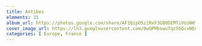 ```yaml
---
title: Antibes
elements: 31
album_url: https://photos.google.com/share/AF1QipO5z1RxF3GB0DEMTiVUzWHTcD4pCBnX1B44BWSjTFnz1o-Dv_Lw6c3TKJZX_GlulA?key=S0ZMN2wzV2hTVGNpd3FILVh2UDJQV1hnMDVTUWF3
cover_image_url: https://lh3.googleusercontent.com/0wQPMbswuTqz5GQcxNEuOyftG3mhLZmxZd26bbsrzFZ6QxYhTnZ5PPZoLIuLX45vg0irW7Q3JcCU-qfotZDbtR_SgL5P6vqQw7jAU1yprLechin-4zoangeoJtoZj9UspxKbQfBpLRL74mmFd_-LZwmnQMGfy67yGuRGtCWqeQnmGgkBpt59XG3Lw5FmJV8wPjJ1FSVANtBesvcc5FQHiKAsN6a-6vpe9xJ3PqciW2B02V8mVHjeL0kIYGUR_GkrmSgjzAXIBnBp_q4RPXYjBd3a7VQBnWrDyhbdx81b-XUrrsvzDDIw1ZvRNQYsomM591bJukR9wXBpt4cOF9WfEf5oY0wYNogH8o7xVbpA_qfLZ5z0PK0kQe4lNWtrkcK-OO7Lbna7-XTwyqieeVvQiTIlgyR1kvHdEAsr-HNn-k3oFSYIr8Y0TpQ51MG3G8GDAEcqg5XK-90edcOUuuht46-bd1Pw5ANJ3Tdxp9Qw6XdkxNVCNLRXQfVWKCdcyou65_ynoRkOD98WKVHnFg6b_vr26mZ5sN1x_Ux54p4pGQLT3xJRe9UgC6_yKtTFgxphO88uryuZF_ZLHBVPa9TryVJdFsIeiT2kFQAX6cEK1KGybu7UOebO6l0psHtJAReUd800H4kVvu55Araqu3Ad542y8p_cZ-4NG86OeoPzl3V7tAIyXisR-RPQafGcR-61puyLdfVqrHMoTWBmTWdQRBPzEGfkkiMEnkUA83si2wvJhGFiZjByG608UMpTStc=s220-p-k-no?authuser=0
categories: [ Europe, France ]
---
```

